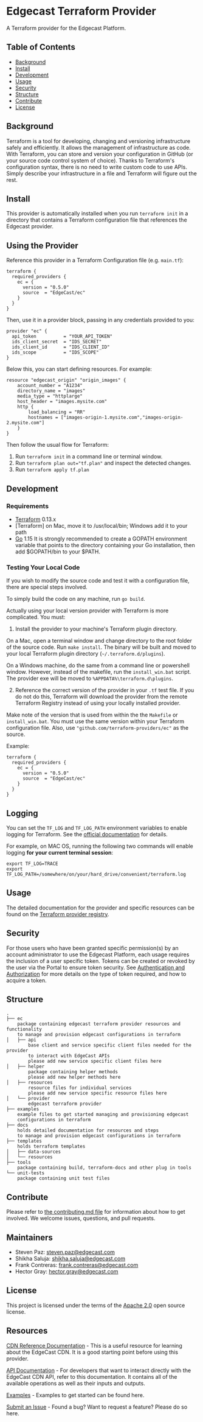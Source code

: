 # Edgecast Terraform Provider
A Terraform provider for the Edgecast Platform.

## Table of Contents

- [Background](#background)
- [Install](#install)
- [Development](#development)
- [Usage](#usage)
- [Security](#security)
- [Structure](#structure)
- [Contribute](#contribute)
- [License](#license)

## Background

Terraform is a tool for developing, changing and versioning infrastructure 
safely and efficiently. It allows the management of infrastructure as code. 
With Terraform, you can store and version your configuration in GitHub (or your 
source code control system of choice). Thanks to Terraform's configuration 
syntax, there is no need to write custom code to use APIs. Simply describe your
infrastructure in a file and Terraform will figure out the rest.

## Install
This provider is automatically installed when you run `terraform init` in a 
directory that contains a Terraform configuration file that references the 
Edgecast provider.

## Using the Provider
Reference this provider in a Terraform Configuration file (e.g. `main.tf`):

```
terraform {
  required_providers {
    ec = {
      version = "0.5.0"
      source  = "EdgeCast/ec"
    }
  }
}
```

Then, use it in a provider block, passing in any credentials provided to you:
```
provider "ec" {
  api_token          = "YOUR_API_TOKEN"
  ids_client_secret  = "IDS_SECRET"
  ids_client_id      = "IDS_CLIENT_ID"
  ids_scope          = "IDS_SCOPE"
}
```

Below this, you can start defining resources. For example:
```
resource "edgecast_origin" "origin_images" {
    account_number = "A1234"
    directory_name = "images"
    media_type = "httplarge"
    host_header = "images.mysite.com"
    http {
        load_balancing = "RR"
        hostnames = ["images-origin-1.mysite.com","images-origin-2.mysite.com"]
    }
}
```
Then follow the usual flow for Terraform:
1. Run `terraform init` in a command line or terminal window.
2. Run `terraform plan out="tf.plan"` and inspect the detected changes.
3. Run `terraform apply tf.plan`

## Development
### Requirements
-    [Terraform](https://www.terraform.io/downloads.html) 0.13.x
-    [Terraform] on Mac, move it to /usr/local/bin; Windows add it to your path
-    [Go](https://golang.org/) 1.15
It is strongly recommended to create a GOPATH environment variable that points
to the directory containing your Go installation, then add $GOPATH/bin to your 
$PATH.

### Testing Your Local Code
If you wish to modify the source code and test it with a configuration file,
there are special steps involved.

To simply build the code on any machine, run `go build`.

Actually using your local version provider with Terraform is more complicated.
You must:

1. Install the provider to your machine's Terraform plugin directory.

On a Mac, open a terminal window and change directory to the root folder of
the source code. Run `make install`. The binary will be built and moved to your
local Terraform plugin directory (`~/.terraform.d/plugins`).

On a Windows machine, do the same from a command line or powershell window. 
However, instead of the makefile, run the `install_win.bat` script. The provider
exe will be moved to `%APPDATA%\terraform.d\plugins`.

2. Reference the correct version of the provider in your `.tf` test file.
If you do not do this, Terraform will download the provider from the remote
Terraform Registry instead of using your locally installed provider. 

Make note of the version that is used from within the the `Makefile` or 
`install_win.bat`. You must use the same version within your Terraform 
configuration file. Also, use `"github.com/terraform-providers/ec"` as the
source.

Example:
```
terraform {
  required_providers {
    ec = {
      version = "0.5.0"
      source  = "EdgeCast/ec"
    }
  }
}
```

## Logging
You can set the `TF_LOG` and `TF_LOG_PATH` environment variables to enable 
logging for Terraform. 
See the [official documentation](https://www.terraform.io/internals/debugging) 
for details.

For example, on MAC OS, running the following two commands will enable logging 
**for your current terminal session**:
```
export TF_LOG=TRACE
export TF_LOG_PATH=/somewhere/on/your/hard_drive/convenient/terraform.log
```

## Usage
The detailed documentation for the provider and specific resources can be found 
on the [Terraform provider registry](https://registry.terraform.io/providers/EdgeCast/ec/latest/docs).

## Security

For those users who have been granted specific permission(s) by an account 
administrator to use the Edgecast Platform, each usage requires the inclusion of 
a user specific token. Tokens can be created or revoked by the user via the 
Portal to ensure token security.
See [Authentication and Authorization](https://developer.edgecast.com/cdn/api/index.html#Introduction/Authentication.htm) 
for more details on the type of token required, and how to acquire a token.


## Structure

```
.
├── ec
    package containing edgecast terraform provider resources and functionality 
    to manage and provision edgecast configurations in terraform
│   ├── api
        base client and service specific client files needed for the provider 
        to interact with EdgeCast APIs
        please add new service specific client files here
│   ├── helper
        package containing helper methods
        please add new helper methods here
│   ├── resources
        resource files for individual services
        please add new service specific resource files here
│   └── provider
        edgecast terraform provider
├── examples
    example files to get started managing and provisioning edgecast 
    configurations in terraform
├── docs
    holds detailed documentation for resources and steps 
    to manage and provision edgecast configurations in terraform
├── templates
    holds terraform templates
│   ├── data-sources
│   └── resources
├── tools
    package containing build, terraform-docs and other plug in tools
└── unit-tests
    package containing unit test files
```

## Contribute

Please refer to [the contributing.md file](Contributing.md) for information 
about how to get involved. We welcome issues, questions, and pull requests.

## Maintainers
- Steven Paz: steven.paz@edgecast.com
- Shikha Saluja: shikha.saluja@edgecast.com
- Frank Contreras: frank.contreras@edgecast.com
- Hector Gray: hector.gray@edgecast.com

## License
This project is licensed under the terms of the [Apache 2.0](LICENSE) open 
source license.

## Resources
[CDN Reference Documentation](https://docs.edgecast.com/cdn/index.html) - This 
is a useful resource for learning about the EdgeCast CDN. It is a good starting 
point before using this provider.

[API Documentation](https://docs.edgecast.com/cdn/index.html#REST-API.htm%3FTocPath%3D_____8) - For developers that want to interact directly with the EdgeCast CDN API, refer 
to this documentation. It contains all of the available operations as well as 
their inputs and outputs.

[Examples](https://github.com/EdgeCast/terraform-provider-edgecast/tree/Master/examples) - Examples to get started can be found here.

[Submit an Issue](https://github.com/EdgeCast/terraform-provider-edgecast/issues) - Found a bug? Want to request a feature? Please do so here.